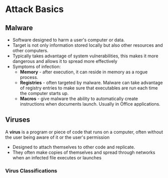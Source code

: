 # Attack Basics

## Malware

- Software designed to harm a user's computer or data.
- Target is not only information stored locally but also other resources and other computers.
- Typically takes advantage of system vulnerabilities, this makes it more dangerous and allows it to spread more effectively
- Symptoms of infection:
  - **Memory** - after execution, it can reside in memory as a rogue process.
  - **Registries** - often targeted by malware. Malware can take advantage of registry entries to make sure that executables are run each time the computer starts up.
  - **Macros** - give malware the ability to automatically create instructions when documents launch. Usually in Office applications.

## Viruses

A **virus** is a program or piece of code that runs on a computer, often without the user being aware of it or the user's permission
- Designed to attach themselves to other code and replicate.
- They often make copies of themselves and spread through networks when an infected file executes or launches

### Virus Classifications
